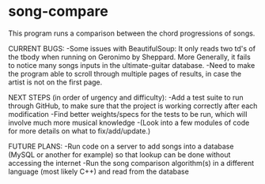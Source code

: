 # song-compare
This program runs a comparison between the chord progressions of songs.

CURRENT BUGS:
    -Some issues with BeautifulSoup: It only reads two td's of the tbody when running on Geronimo by Sheppard. More Generally, it fails to notice many songs inputs in the ultimate-guitar database.
    -Need to make the program able to scroll through multiple pages of results, in case the artist is not on the first page.

NEXT STEPS (in order of urgency and difficulty):
    -Add a test suite to run through GitHub, to make sure that the project is working correctly after each modification
    -Find better weights/specs for the tests to be run, which will involve much more musical knowledge
    -(Look into a few modules of code for more details on what to fix/add/update.)

FUTURE PLANS:
    -Run code on a server to add songs into a database (MySQL or another for example) so that lookup can be done without accessing the internet
    -Run the song comparison algorithm(s) in a different language (most likely C++) and read from the database
